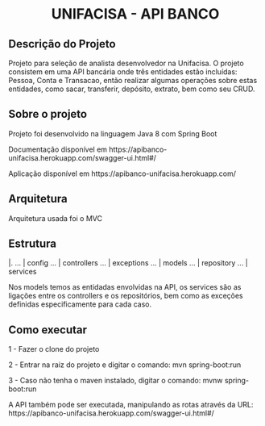<h1 align="center">UNIFACISA - API BANCO</h1>

## Descrição do Projeto
<p align="left">Projeto para seleção de analista desenvolvedor na Unifacisa. O projeto consistem em uma API bancária onde três entidades estão incluídas:
Pessoa, Conta e Transacao, então realizar algumas operações sobre estas entidades, como sacar, transferir, depósito, extrato, bem como seu CRUD.</p>

## Sobre o projeto
<p align="left">Projeto foi desenvolvido na linguagem Java 8 com Spring Boot</p>

<p> Documentação disponível em https://apibanco-unifacisa.herokuapp.com/swagger-ui.html#/ </p>

<p> Aplicação disponível em https://apibanco-unifacisa.herokuapp.com/ </p>

## Arquitetura
<p align="left">Arquitetura usada foi o MVC</p>

## Estrutura
|.
... | config
... | controllers
... | exceptions
... | models
... | repository
... | services

Nos models temos as entidadas envolvidas na API, os services são as ligações entre os controllers e os repositórios, bem como as exceções definidas especificamente para 
cada caso.

## Como executar
<p align="left">1 - Fazer o clone do projeto</p>
<p align="left">2 - Entrar na raiz do projeto e digitar o comando: mvn spring-boot:run</p>
<p align="left">3 - Caso não tenha o maven instalado, digitar o comando: mvnw spring-boot:run</p>


<p>A API também pode ser executada, manipulando as rotas através da URL: https://apibanco-unifacisa.herokuapp.com/swagger-ui.html#/ </p>






